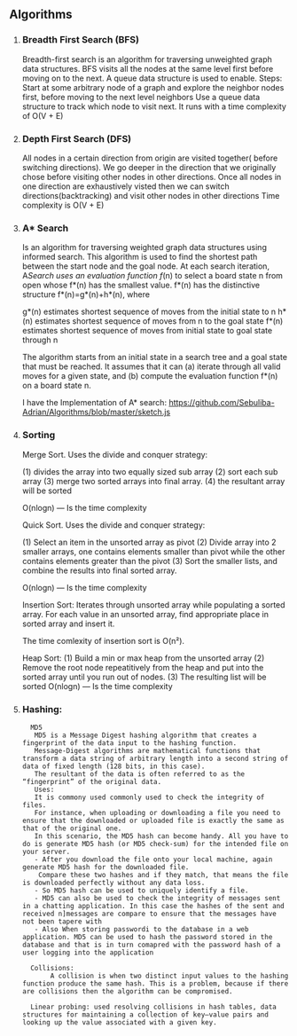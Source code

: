 ## Algorithms

1. ### Breadth First Search (BFS)

    Breadth-first search is an algorithm for traversing unweighted graph data structures. BFS visits all the nodes at the same level first before moving on to the next. 
    A queue data structure is used to enable.
    Steps: Start at some arbitrary node of a graph and explore the neighbor nodes first, before moving to the next level neighbors 
    Use a queue data structure to track which node to visit next. 
    It runs with a time complexity of O(V + E)
 
 2. ### Depth First Search (DFS)
     
    All nodes in a certain direction from origin are visited together( before switching directions).
    We go deeper in the direction that we originally chose before visiting other nodes in other directions.
    Once all nodes in one direction are exhaustively visted then we can switch directions(backtracking) and visit other nodes in other directions
    Time complexity is O(V + E)
    
3.  ### A* Search 
     
      Is an algorithm for traversing weighted graph data structures using informed search. This algorithm is used to find the shortest path between the start node and the goal node.
      At each search iteration, A*Search uses an evaluation function f*(n) to select a board state n from open whose f*(n) has the smallest value. f*(n) has the distinctive structure f*(n)=g*(n)+h*(n), where

      g*(n) estimates shortest sequence of moves from the initial state to n
      h*(n) estimates shortest sequence of moves from n to the goal state
      f*(n) estimates shortest sequence of moves from initial state to goal state through n


      The algorithm starts from an initial state in a search tree and a goal state that must be reached. It assumes that it can 
      (a) iterate through all valid moves for a given  state, and 
      (b) compute the evaluation function f*(n) on a board state n.
      
      I have the Implementation of A* search: https://github.com/Sebuliba-Adrian/Algorithms/blob/master/sketch.js 

4.  ### Sorting 
       
       Merge Sort. Uses the divide and conquer strategy:
       
       (1) divides the array into two equally sized sub array
       (2) sort each sub array 
       (3) merge two sorted arrays into final array.
       (4) the resultant array will be sorted
       
       O(nlogn) — Is the time complexity
       
       Quick Sort. Uses the divide and conquer strategy: 
       
       (1) Select an item in the unsorted array as pivot 
       (2) Divide array into 2 smaller arrays, one contains elements smaller than pivot while the other contains elements greater than the pivot 
       (3) Sort the smaller lists, and combine the results into final sorted array.
       
       O(nlogn) — Is the time complexity
       
       Insertion Sort:
       Iterates through unsorted array while populating a sorted array. 
       For each value in an unsorted array, find appropriate place in sorted array and insert it.
       
       The time comlexity of insertion sort is O(n²).
       
       Heap Sort:
         (1) Build a min or max heap from the unsorted array 
         (2) Remove the root node repeatitively from the heap and put into the sorted array until you run out of nodes.
         (3) The resulting list will be sorted
          O(nlogn) — Is the time complexity
          
          
          
5. ### Hashing:
         MD5
          MD5 is a Message Digest hashing algorithm that creates a fingerprint of the data input to the hashing function.
          Message-Digest algorithms are mathematical functions that transform a data string of arbitrary length into a second string of data of fixed length (128 bits, in this case). 
          The resultant of the data is often referred to as the “fingerprint” of the original data.
          Uses:
          It is commony used commonly used to check the integrity of files.
          For instance, when uploading or downloading a file you need to ensure that the downloaded or uploaded file is exactly the same as that of the original one.
          In this scenario, the MD5 hash can become handy. All you have to do is generate MD5 hash (or MD5 check-sum) for the intended file on your server.
          - After you download the file onto your local machine, again generate MD5 hash for the downloaded file.
           Compare these two hashes and if they match, that means the file is downloaded perfectly without any data loss.
          - So MD5 hash can be used to uniquely identify a file.
          - MD5 can also be used to check the integrity of messages sent in a chatting application. In this case the hashes of the sent and received n]messages are compare to ensure that the messages have not been tapere with  
          - Also When storing passwordi to the database in a web application. MD5 can be used to hash the password stored in the database and that is in turn comapred with the password hash of a user logging into the application
          
         Collisions:
              A collision is when two distinct input values to the hashing function produce the same hash. This is a problem, because if there are collisions then the algorithm can be compromised.
              
         Linear probing: used resolving collisions in hash tables, data structures for maintaining a collection of key–value pairs and looking up the value associated with a given key.
    
    
    
